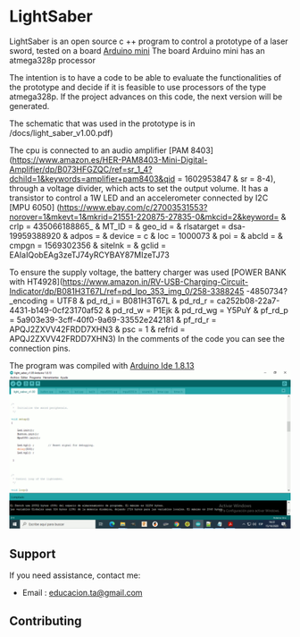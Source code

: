 LightSaber
====
LightSaber is an open source c ++ program to control a prototype of a laser sword, tested on a board [Arduino mini](https://store.arduino.cc/usa/arduino-nano)
The board Arduino mini has an atmega328p processor

The intention is to have a code to be able to evaluate the functionalities of the prototype and decide if it is feasible to use processors of the type atmega328p. If the project advances on this code, the next version will be generated.

The schematic that was used in the prototype is in /docs/light_saber_v1.00.pdf)

The cpu is connected to an audio amplifier [PAM 8403](https://www.amazon.es/HER-PAM8403-Mini-Digital-Amplifier/dp/B073HFGZQC/ref=sr_1_4?dchild=1&keywords=amplifier+pam8403&qid = 1602953847 & sr = 8-4), through a voltage divider, which acts to set the output volume. It has a transistor to control a 1W LED and an accelerometer connected by I2C [MPU 6050] (https://www.ebay.com/c/27003531553?norover=1&mkevt=1&mkrid=21551-220875-27835-0&mkcid=2&keyword= & crlp = 435066188865_ & MT_ID = & geo_id = & rlsatarget = dsa-19959388920 & adpos = & device = c & loc = 1000073 & poi = & abcId = & cmpgn = 1569302356 & sitelnk = & gclid = EAIaIQobEAg3zeTJ74yRCYBAY87MIzeTJ73

To ensure the supply voltage, the battery charger was used [POWER BANK with HT4928](https://www.amazon.in/RV-USB-Charging-Circuit-Indicator/dp/B081H3T67L/ref=pd_lpo_353_img_0/258-3388245 -4850734? _encoding = UTF8 & pd_rd_i = B081H3T67L & pd_rd_r = ca252b08-22a7-4431-b149-0cf23170af52 & pd_rd_w = P1Ejk & pd_rd_wg = Y5PuY & pf_rd_p = 5a903e39-3cff-40f0-9a69-33552e242181 & pf_rd_r = APQJ2ZXVV42FRDD7XHN3 & psc = 1 & refrid = APQJ2ZXVV42FRDD7XHN3)
In the comments of the code you can see the connection pins.


The program was compiled with [Arduino Ide 1.8.13](https://www.arduino.cc/en/Main/software)
![](images/compilado.gif)

Support
-------

If you need assistance, contact me:

* Email      : educacion.ta@gmail.com


Contributing
------------
